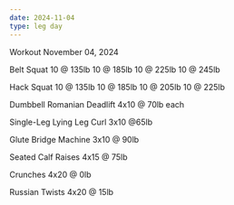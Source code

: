 ```yaml
---
date: 2024-11-04
type: leg day
---
```

Workout November 04, 2024

Belt Squat
10 @ 135lb
10 @ 185lb
10 @ 225lb
10 @ 245lb

Hack Squat
10 @ 135lb
10 @ 185lb
10 @ 205lb
10 @ 225lb

Dumbbell Romanian Deadlift
4x10 @ 70lb each

Single-Leg Lying Leg Curl
3x10 @65lb

Glute Bridge Machine
3x10 @ 90lb

Seated Calf Raises
4x15 @ 75lb

Crunches
4x20 @ 0lb

Russian Twists
4x20 @ 15lb